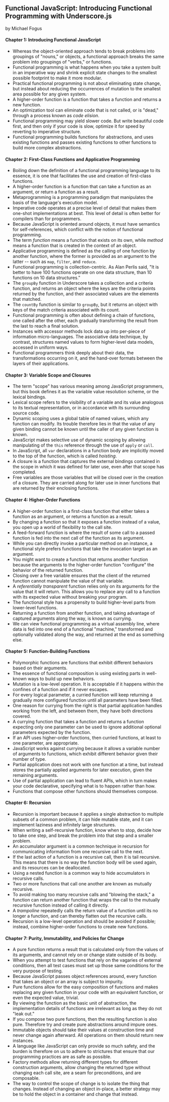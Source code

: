 ## Functional JavaScript: Introducing Functional Programming with Underscore.js

by Michael Fogus

#### Chapter 1: Introducing Functional JavaScript

* Whereas the object-oriented approach tends to break problems into groupings of "nouns," or objects, a functional approach breaks the same problem into groupings of "verbs," or functions.
* Functional programming is what happens when you take a system built in an imperative way and shrink explicit state changes to the smallest possible footprint to make it more modular.
* Practical functional programming is not about eliminating state change, but instead about reducing the occurrences of mutation to the smallest area possible for any given system.
* A higher-order function is a function that takes a function and returns a new function.
* An optimization tool can eliminate code that is not called, or is "dead," through a process known as *code elision*.
* Functional programming may yield slower code. But write beautiful code first, and then only if your code is slow, optimize it for speed by reverting to imperative structure.
* Functional programming builds functions for abstractions, and uses existing functions and passes existing functions to other functions to build more complex abstractions.

#### Chapter 2: First-Class Functions and Applicative Programming

* Boiling down the definition of a functional programming language to its essence, it is one that facilitates the use and creation of first-class functions.
* A higher-order function is a function that can take a function as an argument, or return a function as a result.
* Metaprogramming is a programming paradigm that manipulates the basis of the language's execution model.
* Imperative code operates at a precise level of detail that makes them one-shot implementations at best. This level of detail is often better for compilers than for programmers.
* Because JavaScript is oriented around objects, it must have semantics for self-references, which conflict with the notion of functional programming.
* The term *function* means a function that exists on its own, while *method* means a function that is created in the context of an object.
* Applicative programming is defined as the calling of one function by another function, where the former is provided as an argument to the latter -- such as `map`, `filter`, and `reduce`.
* Functional programming is collection-centric. As Alan Perlis said, "It is better to have 100 functions operate on one data structure, than 10 functions on 10 data structures."
* The `groupBy` function in Underscore takes a collection and a criteria function, and returns an object where the keys are the criteria points returned by the function, and their associated values are the elements that matched.
* The `countBy` function is similar to `groupBy`, but it returns an object with keys of the match criteria associated with its count.
* Functional programming is often about defining a chain of functions, one called after the other, each gradually transforming the result from the last to reach a final solution.
* Instances with accessor methods lock data up into per-piece of information micro-languages. The associative data technique, by contrast, structures named values to form higher-level data models, accessed in uniform ways.
* Functional programmers think deeply about their data, the transformations occurring on it, and the hand-over formats between the layers of their applications.

#### Chapter 3: Variable Scope and Closures

* The term "scope" has various meaning among JavaScript programmers, but this book defines it as the variable value resolution scheme, or the lexical bindings.
* Lexical scope refers to the visibility of a variable and its value analogous to its textual representation, or in accordance with its surrounding source code.
* Dynamic scoping uses a global table of named values, which any function can modify. Its trouble therefore lies in that the value of any given binding cannot be known until the caller of any given function is known.
* JavaScript makes selective use of dynamic scoping by allowing manipulating of the `this` reference through the use of `apply` or `call`.
* In JavaScript, all `var` declarations in a function body are implicitly moved to the top of the function, which is called *hoisting*.
* A closure is a function that captures the external bindings contained in the scope in which it was defined for later use, even after that scope has completed.
* Free variables are those variables that will be closed over in the creation of a closure. They are carried along for later use in inner functions that are returned by their enclosing functions.

#### Chapter 4: Higher-Order Functions

* A higher-order function is a first-class function that either takes a function as an argument, or returns a function as a result.
* By changing a function so that it exposes a function instead of a value, you open up a world of flexibility to the call site.
* A feed-forward function is where the result of some call to a passed function is fed into the next call of the function as its argument.
* While you can directly invoke a particular method on an instance, a functional style prefers functions that take the invocation target as an argument.
* You might want to create a function that returns another function because the arguments to the higher-order function "configure" the behavior of the returned function.
* Closing over a free variable ensures that the client of the returned function cannot manipulate the value of that variable.
* A *referentially transparent* function relies only on its arguments for the value that it will return. This allows you to replace any call to a function with its expected value without breaking your program.
* The functional style has a propensity to build higher-level parts from lower-level functions.
* Returning a function from another function, and taking advantage of captured arguments along the way, is known as currying.
* We can view functional programming as a virtual assembly line, where data is fed into one end of a functional "machine," transformed and optionally validated along the way, and returned at the end as something else.

#### Chapter 5: Function-Building Functions

* Polymorphic functions are functions that exhibit different behaviors based on their arguments.
* The essence of functional composition is using existing parts in well-known ways to build up new behaviors.
* Mutation is a low-level operation. It is acceptable if it happens within the confines of a function and if it never escapes.
* For every logical parameter, a curried function will keep returning a gradually more configured function until all parameters have been filled.
* One reason for currying from the right is that partial application handles working from the left, and between them, they have both directions covered.
* A currying function that takes a function and returns a function expecting only one parameter can be used to ignore additional optional parameters expected by the function.
* If an API uses higher-order functions, then curried functions, at least to one parameter, are appropriate.
* JavaScript works against currying because it allows a variable number of arguments to functions, which exhibit different behavior given their number of type.
* Partial application does not work with one function at a time, but instead stores the partially applied arguments for later execution, given the remaining arguments.
* Use of partial application can lead to fluent APIs, which in turn makes your code declarative, specifying what is to happen rather than how.
* Functions that compose other functions should themselves compose.

#### Chapter 6: Recursion

* Recursion is important because it applies a single abstraction to multiple subsets of a common problem, it can hide mutable state, and it can implement laziness and infinitely large structures.
* When writing a self-recursive function, know when to stop, decide how to take one step, and break the problem into that step and a smaller problem.
* An accumulator argument is a common technique in recursion for communicating information from one recursive call to the next.
* If the last action of a function is a recursive call, then it is tail recursive. This means that there is no way the function body will be used again, and its resources can be deallocated.
* Using a nested function is a common way to hide accumulators in recursive calls.
* Two or more functions that call one another are known as mutually recursive.
* To avoid making too many recursive calls and "blowing the stack," a function can return another function that wraps the call to the mutually recursive function instead of calling it directly.
* A *trampoline* repeatedly calls the return value of a function until its no longer a function, and can thereby flatten out the recursive calls.
* Recursion is a low-level operation and should be avoided if possible; instead, combine higher-order functions to create new functions.

#### Chapter 7: Purity, Immutability, and Policies for Change

* A pure function returns a result that is calculated only from the values of its arguments, and cannot rely on or change state outside of its body.
* When you attempt to test functions that rely on the vagaries of external conditions, then all test cases must set up those same conditions for the very purpose of testing.
* Because JavaScript passes object references around, every function that takes an object or an array is subject to impurity.
* Pure functions allow for the easy composition of functions and makes replacing any given function in your code with an equivalent function, or even the expected value, trivial.
* By viewing the function as the basic unit of abstraction, the implementation details of functions are irrelevant as long as they do not "leak out."
* If you compose two pure functions, then the resulting function is also pure. Therefore try and create pure abstractions around impure ones.
* Immutable objects should take their values at construction time and never change again afterward. All operations on them should return new instances.
* A language like JavaScript can only provide so much safety, and the burden is therefore on us to adhere to strictures that ensure that our programming practices are as safe as possible.
* Factory methods allow returning different types for different construction arguments, allow changing the returned type without changing each call site, are a seam for preconditions, and are composable.
* The way to control the scope of change is to isolate the thing that changes. Instead of changing an object in-place, a better strategy may be to hold the object in a container and change that instead.
